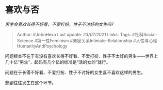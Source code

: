 # 喜欢与否
*男生会喜欢长得不好看，不爱打扮，性子不讨好的女生吗?*

> Author: #JohnHexa
Last update: *23/07/2021* 
Links: 
Tags: #社科Social-Science #第一性Feminism #亲密关系Intimate-Relationship #人性与心理HumanityAndPsychology 

 
问题根本不在于有没有喜欢长得不好看、不爱打扮、性子不太好的男生——世界上几十亿“男生”，起码有几个亿的标准是“活的女的”就行。

问题在于长得不好看、不爱打扮、性子不讨好的女生喜不喜欢这样的男生。

悲剧往往发生在这个环节。



